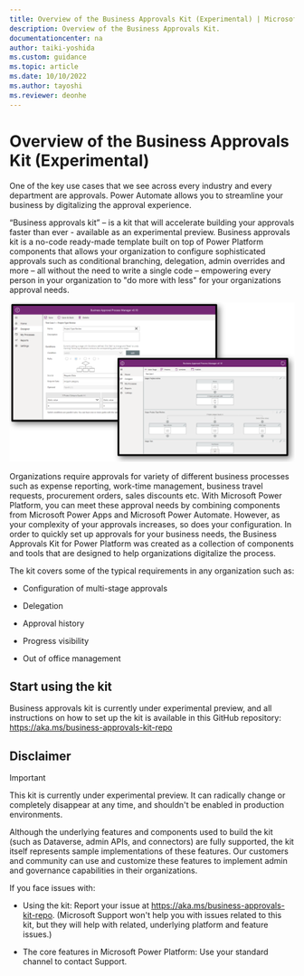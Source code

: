 ```yaml
---
title: Overview of the Business Approvals Kit (Experimental) | Microsoft Docs
description: Overview of the Business Approvals Kit.
documentationcenter: na
author: taiki-yoshida
ms.custom: guidance
ms.topic: article
ms.date: 10/10/2022
ms.author: tayoshi
ms.reviewer: deonhe
---
```


# Overview of the Business Approvals Kit (Experimental)

One of the key use cases that we see across every industry and every department
are approvals. Power Automate allows you to streamline your business by
digitalizing the approval experience.

“Business approvals kit” – is a kit that will accelerate building your approvals
faster than ever - available as an experimental preview. Business approvals kit
is a no-code ready-made template built on top of Power Platform components that
allows your organization to configure sophisticated approvals such as
conditional branching, delegation, admin overrides and more – all without the
need to write a single code – empowering every person in your organization to
"do more with less" for your organizations approval needs.

![Business Approvals Kit screenshot](../media/business-approvals-kit.png)

Organizations require approvals for variety of different business processes such
as expense reporting, work-time management, business travel requests,
procurement orders, sales discounts etc. With Microsoft Power Platform, you can
meet these approval needs by combining components from Microsoft Power Apps and
Microsoft Power Automate. However, as your complexity of your approvals
increases, so does your configuration. In order to quickly set up approvals for
your business needs, the Business Approvals Kit for Power Platform was created
as a collection of components and tools that are designed to help organizations
digitalize the process.

The kit covers some of the typical requirements in any organization such as:

-   Configuration of multi-stage approvals

-   Delegation

-   Approval history

-   Progress visibility

-   Out of office management

## Start using the kit

Business approvals kit is currently under experimental preview, and all
instructions on how to set up the kit is available in this GitHub repository:
https://aka.ms/business-approvals-kit-repo

## Disclaimer

> [!IMPORTANT]
> This kit is currently under experimental preview. It can radically change or completely disappear at any time, and shouldn't be enabled in production environments.

Although the underlying features and components used to build the kit (such as
Dataverse, admin APIs, and connectors) are fully supported, the kit itself
represents sample implementations of these features. Our customers and community
can use and customize these features to implement admin and governance
capabilities in their organizations.

If you face issues with:

-   Using the kit: Report your issue at
    https://aka.ms/business-approvals-kit-repo. (Microsoft Support won't help
    you with issues related to this kit, but they will help with related,
    underlying platform and feature issues.)

-   The core features in Microsoft Power Platform: Use your standard channel to
    contact Support.
